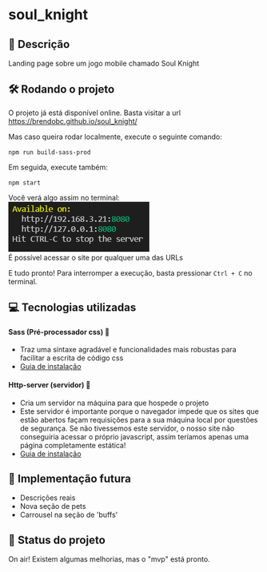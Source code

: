 # soul_knight

## :memo: Descrição
Landing page sobre um jogo mobile chamado Soul Knight


## :hammer_and_wrench: Rodando o projeto
O projeto já está disponível online. Basta visitar a url https://brendobc.github.io/soul_knight/

Mas caso queira rodar localmente, execute o seguinte comando:
```
npm run build-sass-prod
```

Em seguida, execute também:
```
npm start
```

Você verá algo assim no terminal: <br>
![exemplo http server](src/assets/images/readme/exemplo_http_server.png) <br>
É possível acessar o site por qualquer uma das URLs

E tudo pronto! Para interromper a execução, basta pressionar ```Ctrl + C``` no terminal.


## :computer: Tecnologias utilizadas
#### Sass (Pré-processador css) :nail_care:
* Traz uma sintaxe agradável e funcionalidades mais robustas para facilitar a escrita de código css
* [Guia de instalação](https://sass-lang.com/install)

#### Http-server (servidor) :speech_balloon:
* Cria um servidor na máquina para que hospede o projeto
* Este servidor é importante porque o navegador impede que os sites que estão abertos façam requisições para a sua máquina local por questões de segurança. Se não tivessemos este servidor, o nosso site não conseguiria acessar o próprio javascript, assim teríamos apenas uma página completamente estática!
* [Guia de instalação](https://www.npmjs.com/package/http-server#installation)


## :thought_balloon: Implementação futura
* Descrições reais
* Nova seção de pets
* Carrousel na seção de 'buffs'


## :traffic_light: Status do projeto
On air!
Existem algumas melhorias, mas o "mvp" está pronto.
